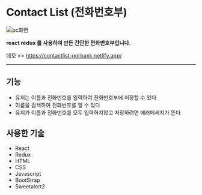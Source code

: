 # Contact List (전화번호부)
![pc화면](https://user-images.githubusercontent.com/97217443/172133162-2fbbb461-9535-474a-8722-4cf7e4610bb3.PNG)

**react redux 를 사용하여 만든 간단한 전화번호부입니다.**

데모 >> https://contactlist-qorbaxk.netlify.app/

***
## 기능
* 유저는 이름과 전화번호를 입력하여 전화번호부에 저장할 수 있다
* 이름을 검색하여 전화번호를 알 수 있다
* 유저가 이름과 전화번호를 모두 입력하지않고 저장하려면 에러메세지가 뜬다

## 사용한 기술
* React
* Redux
* HTML
* CSS
* Javascript
* BootStrap
* Sweetalert2
